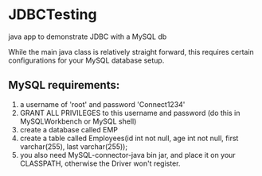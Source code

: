 # JDBCTesting
java app to demonstrate JDBC with a MySQL db

While the main java class is relatively straight forward, this requires certain configurations for your MySQL database setup.

## MySQL requirements:
1. a username of 'root' and password 'Connect1234'
2. GRANT ALL PRIVILEGES to this username and password (do this in MySQLWorkbench or MySQL shell)
3. create a database called EMP
4. create a table called Employees(id int not null, age int not null, first varchar(255), last varchar(255));
5. you also need MySQL-connector-java bin jar, and place it on your CLASSPATH, otherwise the Driver won't register.

